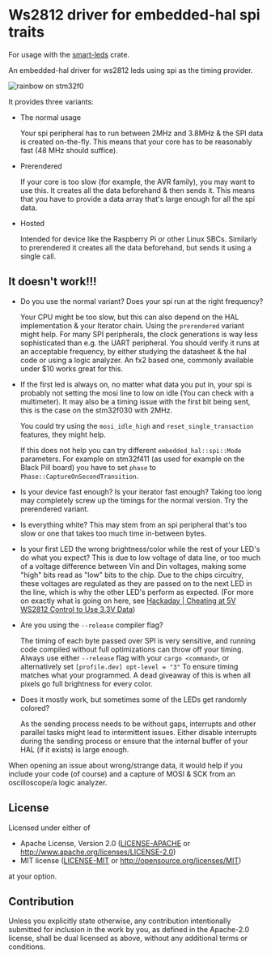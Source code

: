 # Ws2812 driver for embedded-hal spi traits

For usage with the [smart-leds](https://github.com/smart-leds-rs/smart-leds)
crate.

An embedded-hal driver for ws2812 leds using spi as the timing provider.

![rainbow on stm32f0](./stm32f0_ws2812_spi_rainbow.gif)

It provides three variants:
- The normal usage

  Your spi peripheral has to run between 2MHz and 3.8MHz & the SPI data is created on-the-fly.
  This means that your core has to be reasonably fast (48 MHz should suffice).
- Prerendered

  If your core is too slow (for example, the AVR family), you
  may want to use this. It creates all the data beforehand & then sends it. This
  means that you have to provide a data array that's large enough for all the
  spi data.
- Hosted

  Intended for device like the Raspberry Pi or other Linux SBCs. Similarly to
  prerendered it creates all the data beforehand, but sends it using a single
  call.

## It doesn't work!!!
- Do you use the normal variant? Does your spi run at the right frequency?

  Your CPU might be too slow, but this can also depend on the HAL implementation
  & your Iterator chain. Using the `prerendered` variant might help. For many
  SPI peripherals, the clock generations is way less sophisticated than e.g.
  the UART peripheral. You should verify it runs at an acceptable frequency, by
  either studying the datasheet & the hal code or using a logic analyzer. An
  fx2 based one, commonly available under $10 works great for this.

- If the first led is always on, no matter what data you put in, your spi is
  probably not setting the mosi line to low on idle (You can check with a multimeter).
  It may also be a timing issue with the first bit being sent, this is the case
  on the stm32f030 with 2MHz.

  You could try using the `mosi_idle_high` and `reset_single_transaction` features, they might help.

  If this does not help you can try different `embedded_hal::spi::Mode` parameters. For example on
  stm32f411 (as used for example on the Black Pill board) you have to set `phase` to
  `Phase::CaptureOnSecondTransition`.

- Is your device fast enough? Is your iterator fast enough? Taking too long may
  completely screw up the timings for the normal version. Try the prerendered variant.

- Is everything white? This may stem from an spi peripheral that's too slow or
  one that takes too much time in-between bytes.

- Is your first LED the wrong brightness/color while the rest of your LED's do what you expect?
This is due to low voltage of data line, or too much of a voltage difference between Vin and Din
voltages, making some "high" bits read as "low" bits to the chip. Due to the chips circuitry, these
voltages are regulated as they are passed on to the next LED in the line, which is why the other LED's
perform as expected. (For more on exactly what is going on here, see [Hackaday | Cheating at 5V WS2812 Control to Use 3.3V Data](https://hackaday.com/2017/01/20/cheating-at-5v-ws2812-control-to-use-a-3-3v-data-line/))

- Are you using the `--release` compiler flag?  

  The timing of each byte passed over SPI is very sensitive, and running code compiled
  without full optimizations can throw off your timing. Always use either `--release`
  flag with your `cargo <command>`, or alternatively set `[profile.dev] opt-level = "3"` 
  To ensure timing matches what your programmed. A dead giveaway of this is when all 
  pixels go full brightness for every color.
  
- Does it mostly work, but sometimes some of the LEDs get randomly colored?

  As the sending process needs to be without gaps, interrupts and other parallel tasks might lead to intermittent issues. Either disable interrupts during the sending process or ensure that the internal buffer of your HAL (if it exists) is large enough.
  
When opening an issue about wrong/strange data, it would help if you include
your code (of course) and a capture of MOSI & SCK from an oscilloscope/a logic
analyzer.

## License

Licensed under either of

- Apache License, Version 2.0 ([LICENSE-APACHE](LICENSE-APACHE) or http://www.apache.org/licenses/LICENSE-2.0)
- MIT license ([LICENSE-MIT](LICENSE-MIT) or http://opensource.org/licenses/MIT)

at your option.

## Contribution

Unless you explicitly state otherwise, any contribution intentionally submitted
for inclusion in the work by you, as defined in the Apache-2.0 license, shall be
dual licensed as above, without any additional terms or conditions.
